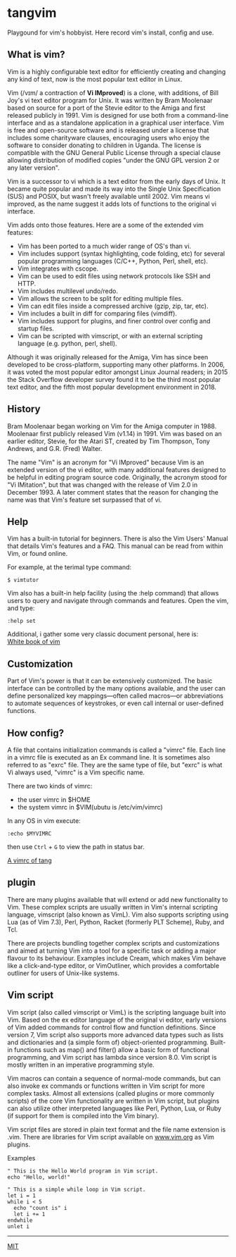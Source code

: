 # tangvim
Playgound for vim's hobbyist. Here record vim's install, config and use. 

## What is vim?
Vim is a highly configurable text editor for efficiently creating and changing any kind of text, now is the most popular text editor in Linux.

Vim (/vɪm/ a contraction of <strong>Vi IMproved</strong>) is a clone, with additions, of Bill Joy's vi text editor program for Unix. It was written by Bram Moolenaar based on source for a port of the Stevie editor to the Amiga and first released publicly in 1991. Vim is designed for use both from a command-line interface and as a standalone application in a graphical user interface. Vim is free and open-source software and is released under a license that includes some charityware clauses, encouraging users who enjoy the software to consider donating to children in Uganda. The license is compatible with the GNU General Public License through a special clause allowing distribution of modified copies "under the GNU GPL version 2 or any later version".

Vim is a successor to vi which is a text editor from the early days of Unix. It became quite popular and made its way into the Single Unix Specification (SUS) and POSIX, but wasn't freely available until 2002. Vim means vi improved, as the name suggest it adds lots of functions to the original vi interface.

Vim adds onto those features. Here are a some of the extended vim features:
* Vim has been ported to a much wider range of OS's than vi.
* Vim includes support (syntax highlighting, code folding, etc) for several popular programming languages (C/C++, Python, Perl, shell, etc).
* Vim integrates with cscope.
* Vim can be used to edit files using network protocols like SSH and HTTP.
* Vim includes multilevel undo/redo.
* Vim allows the screen to be split for editing multiple files.
* Vim can edit files inside a compressed archive (gzip, zip, tar, etc).
* Vim includes a built in diff for comparing files (vimdiff).
* Vim includes support for plugins, and finer control over config and startup files.
* Vim can be scripted with vimscript, or with an external scripting language (e.g. python, perl, shell).

Although it was originally released for the Amiga, Vim has since been developed to be cross-platform, supporting many other platforms. In 2006, it was voted the most popular editor amongst Linux Journal readers; in 2015 the Stack Overflow developer survey found it to be the third most popular text editor, and the fifth most popular development environment in 2018.

## History
Bram Moolenaar began working on Vim for the Amiga computer in 1988. Moolenaar first publicly released Vim (v1.14) in 1991. Vim was based on an earlier editor, Stevie, for the Atari ST, created by Tim Thompson, Tony Andrews, and G.R. (Fred) Walter.

The name "Vim" is an acronym for "Vi IMproved" because Vim is an extended version of the vi editor, with many additional features designed to be helpful in editing program source code. Originally, the acronym stood for "Vi IMitation", but that was changed with the release of Vim 2.0 in December 1993. A later comment states that the reason for changing the name was that Vim's feature set surpassed that of vi.

## Help
Vim has a built-in tutorial for beginners. There is also the Vim Users' Manual that details Vim's features and a FAQ. This manual can be read from within Vim, or found online. 

For example, at the terimal type command:

    $ vimtutor

Vim also has a built-in help facility (using the :help command) that allows users to query and navigate through commands and features. Open the vim, and type:

    :help set

Additional, i gather some very classic document personal, here is:         
[White book of vim](https://github.com/TourDJ/tangvim/blob/master/doc/index.md)    

## Customization
Part of Vim's power is that it can be extensively customized. The basic interface can be controlled by the many options available, and the user can define personalized key mappings—often called macros—or abbreviations to automate sequences of keystrokes, or even call internal or user-defined functions.

## How config?

A file that contains initialization commands is called a "vimrc" file. Each line in a vimrc file is executed as an Ex command line. It is sometimes also referred to as "exrc" file. They are the same type of file, but "exrc" is what Vi always used, "vimrc" is a Vim specific name.

There are two kinds of vimrc:

  * the user vimrc in $HOME
  * the system vimrc in $VIM(ubutu is /etc/vim/vimrc)

In any OS in vim execute:

    :echo $MYVIMRC
then use `Ctrl` + `G` to view the path in status bar.

[A vimrc of tang](https://github.com/TourDJ/tangvim/blob/master/tang.vim) 

## plugin
There are many plugins available that will extend or add new functionality to Vim. These complex scripts are usually written in Vim's internal scripting language, vimscript (also known as VimL). Vim also supports scripting using Lua (as of Vim 7.3), Perl, Python, Racket (formerly PLT Scheme), Ruby, and Tcl.

There are projects bundling together complex scripts and customizations and aimed at turning Vim into a tool for a specific task or adding a major flavour to its behaviour. Examples include Cream, which makes Vim behave like a click-and-type editor, or VimOutliner, which provides a comfortable outliner for users of Unix-like systems.
    
## Vim script
Vim script (also called vimscript or VimL) is the scripting language built into Vim. Based on the ex editor language of the original vi editor, early versions of Vim added commands for control flow and function definitions. Since version 7, Vim script also supports more advanced data types such as lists and dictionaries and (a simple form of) object-oriented programming. Built-in functions such as map() and filter() allow a basic form of functional programming, and Vim script has lambda since version 8.0. Vim script is mostly written in an imperative programming style.

Vim macros can contain a sequence of normal-mode commands, but can also invoke ex commands or functions written in Vim script for more complex tasks. Almost all extensions (called plugins or more commonly scripts) of the core Vim functionality are written in Vim script, but plugins can also utilize other interpreted languages like Perl, Python, Lua, or Ruby (if support for them is compiled into the Vim binary).

Vim script files are stored in plain text format and the file name extension is .vim. There are libraries for Vim script available on www.vim.org as Vim plugins.

Examples

    " This is the Hello World program in Vim script.
    echo "Hello, world!"

    " This is a simple while loop in Vim script.
    let i = 1
    while i < 5
      echo "count is" i
      let i += 1
    endwhile
    unlet i



***     
[MIT](https://github.com/TourDJ/tangvim/blob/master/LICENSE)     

